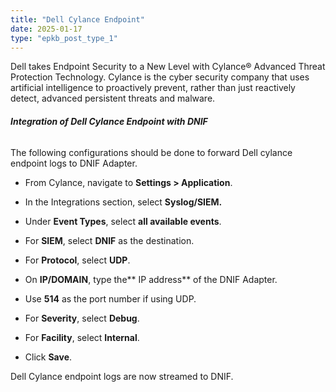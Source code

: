 ```yaml
---
title: "Dell Cylance Endpoint"
date: 2025-01-17
type: "epkb_post_type_1"
---
```


Dell takes Endpoint Security to a New Level with Cylance® Advanced Threat Protection Technology. Cylance is the cyber security company that uses artificial intelligence to proactively prevent, rather than just reactively detect, advanced persistent threats and malware.

###### **Integration of Dell Cylance Endpoint with DNIF**  

The following configurations should be done to forward Dell cylance endpoint logs to DNIF Adapter.

- From Cylance, navigate to **Settings > Application**.

- In the Integrations section, select **Syslog/SIEM.**

- Under **Event Types**, select **all available events**.

- For **SIEM**, select **DNIF** as the destination.

- For **Protocol**, select **UDP**.

- On **IP/DOMAIN**, type the\*\* IP address\*\* of the DNIF Adapter.

- Use **514** as the port number if using UDP.

- For **Severity**, select **Debug**.

- For **Facility**, select **Internal**.

- Click **Save**.

Dell Cylance endpoint logs are now streamed to DNIF.
